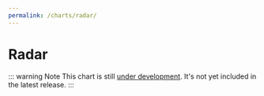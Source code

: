 ```yaml
---
permalink: /charts/radar/
---
```


# Radar <Badge type="warning" vertical="top" text="Under Development" />

::: warning Note
This chart is still [under development](/development/roadmap/). It's not yet included in the latest release.
:::
